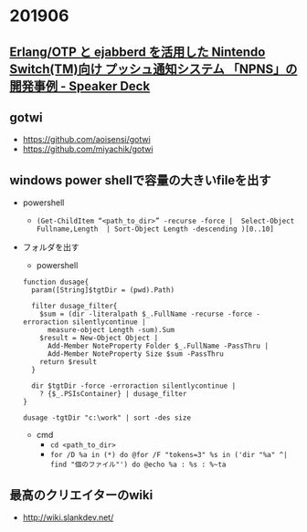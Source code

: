 # 201906

## [Erlang/OTP と ejabberd を活用した Nintendo Switch(TM)向け プッシュ通知システム 「NPNS」の 開発事例 - Speaker Deck](https://speakerdeck.com/elixirfest/otp-to-ejabberd-wohuo-yong-sita-nintendo-switch-tm-xiang-ke-hutusiyutong-zhi-sisutemu-npns-false-kai-fa-shi-li?slide=11)


## gotwi
- https://github.com/aoisensi/gotwi
- https://github.com/miyachik/gotwi

## windows power shellで容量の大きいfileを出す
- powershell
  - `(Get-ChildItem “<path_to_dir>” -recurse -force |  Select-Object Fullname,Length  | Sort-Object Length -descending )[0..10]`

- フォルダを出す
  - powershell
  ```
  function dusage{ 
    param([String]$tgtDir = (pwd).Path) 
     
    filter dusage_filter{ 
      $sum = (dir -literalpath $_.FullName -recurse -force -erroraction silentlycontinue | 
        measure-object Length -sum).Sum 
      $result = New-Object Object |  
        Add-Member NoteProperty Folder $_.FullName -PassThru |  
        Add-Member NoteProperty Size $sum -PassThru
      return $result
    } 
     
    dir $tgtDir -force -erroraction silentlycontinue | 
      ? {$_.PSIsContainer} | dusage_filter 
  } 
     
  dusage -tgtDir "c:\work" | sort -des size
  ```
  - cmd
    - `cd <path_to_dir>`
    - `for /D %a in (*) do @for /F "tokens=3" %s in ('dir "%a" ^| find "個のファイル"') do @echo %a : %s : %~ta`

## 最高のクリエイターのwiki
- http://wiki.slankdev.net/